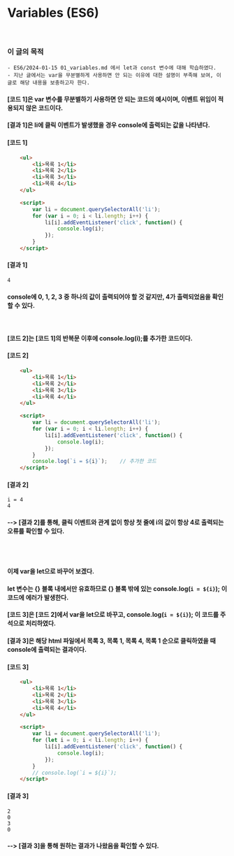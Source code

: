 # Variables (ES6)
<br/>

### 이 글의 목적
    - ES6/2024-01-15 01_variables.md 에서 let과 const 변수에 대해 학습하였다.
    - 지난 글에서는 var을 무분별하게 사용하면 안 되는 이유에 대한 설명이 부족해 보여, 이 글로 해당 내용을 보충하고자 한다.

#### [코드 1]은 var 변수를 무분별하기 사용하면 안 되는 코드의 예시이며, 이벤트 위임이 적용되지 않은 코드이다.
#### [결과 1]은 li에 클릭 이벤트가 발생했을 경우 console에 출력되는 값을 나타낸다.
#### [코드 1]
```html
    <ul>
        <li>목록 1</li>
        <li>목록 2</li>
        <li>목록 3</li>
        <li>목록 4</li>
    </ul>

    <script>
        var li = document.querySelectorAll('li');
        for (var i = 0; i < li.length; i++) {
            li[i].addEventListener('click', function() {
                console.log(i);
            });
        }
    </script>
```
#### [결과 1]
    4
#### console에 0, 1, 2, 3 중 하나의 값이 출력되어야 할 것 같지만, 4가 출력되었음을 확인할 수 있다.
<br/>

#### [코드 2]는 [코드 1]의 반복문 이후에 console.log(i);를 추가한 코드이다.
#### [코드 2]
```html
    <ul>
        <li>목록 1</li>
        <li>목록 2</li>
        <li>목록 3</li>
        <li>목록 4</li>
    </ul>

    <script>
        var li = document.querySelectorAll('li');
        for (var i = 0; i < li.length; i++) {
            li[i].addEventListener('click', function() {
                console.log(i);
            });
        }
        console.log(`i = ${i}`);    // 추가한 코드
    </script>
```
#### [결과 2]
    i = 4
    4

#### --> [결과 2]를 통해, 클릭 이벤트와 관계 없이 항상 첫 줄에 i의 값이 항상 4로 출력되는 오류를 확인할 수 있다.

<br><br>

#### 이제 var을 let으로 바꾸어 보겠다.
#### let 변수는 {} 블록 내에서만 유효하므로 {} 블록 밖에 있는 console.log(`i = ${i}`); 이 코드에 에러가 발생한다.
#### [코드 3]은 [코드 2]에서 var을 let으로 바꾸고, console.log(`i = ${i}`); 이 코드를 주석으로 처리하였다.
#### [결과 3]은 해당 html 파일에서 목록 3, 목록 1, 목록 4, 목록 1 순으로 클릭하였을 때 console에 출력되는 결과이다.
#### [코드 3]
```html
    <ul>
        <li>목록 1</li>
        <li>목록 2</li>
        <li>목록 3</li>
        <li>목록 4</li>
    </ul>

    <script>
        var li = document.querySelectorAll('li');
        for (let i = 0; i < li.length; i++) {
            li[i].addEventListener('click', function() {
                console.log(i);
            });
        }
        // console.log(`i = ${i}`);
    </script>
```
#### [결과 3]
    2
    0
    3
    0
#### --> [결과 3]을 통해 원하는 결과가 나왔음을 확인할 수 있다.
